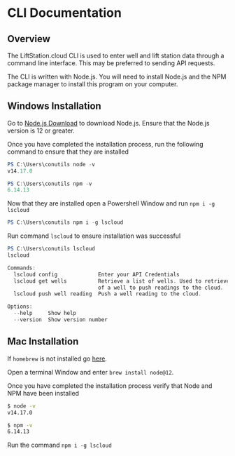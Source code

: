 # CLI Documentation

## Overview

The LiftStation.cloud CLI is used to enter well and lift station data through a command line interface. This may
be preferred to sending API requests.

The CLI is written with Node.js. You will need to install Node.js and the NPM package manager to install this program
on your computer.

## Windows Installation

Go to [Node.js Download](https://nodejs.org/en/download/) to download Node.js. Ensure that the Node.js version is
12 or greater. 

Once you have completed the installation process, run the following command to ensure that they are installed

```powershell
PS C:\Users\conutils node -v
v14.17.0
```

```powershell
PS C:\Users\conutils npm -v
6.14.13
```

Now that they are installed open a Powershell Window and run `npm i -g lscloud`

```powershell
PS C:\Users\conutils npm i -g lscloud
```

Run command `lscloud` to ensure installation was successful

```powershell
PS C:\Users\conutils lscloud
lscloud

Commands:
  lscloud config             Enter your API Credentials
  lscloud get wells          Retrieve a list of wells. Used to retrieve the ID
                             of a well to push readings to the cloud.
  lscloud push well reading  Push a well reading to the cloud.

Options:
  --help     Show help                                                 [boolean]
  --version  Show version number                                       [boolean]
```

## Mac Installation

If `homebrew` is not installed go [here](https://brew.sh/).

Open a terminal Window and enter `brew install node@12`. 

Once you have completed the installation process verify that Node and NPM have been installed

```bash
$ node -v
v14.17.0
```

```bash
$ npm -v
6.14.13
```

Run the command `npm i -g lscloud`

